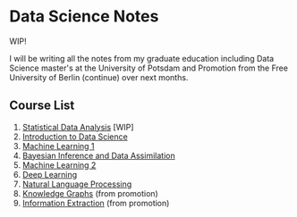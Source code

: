 # Data Science Notes
WIP!

I will be writing all the notes from my graduate education including Data Science master's at the University of Potsdam and Promotion from the Free University of Berlin (continue) over next months.

## Course List
1. [Statistical Data Analysis](https://github.com/sefeoglu/datascience-notes/tree/master/SDA) [WIP]
2. [Introduction to Data Science](IntroDS)
3. [Machine Learning 1](ML1)
4. [Bayesian Inference and Data Assimilation](BI_DA)
5. [Machine Learning 2](ML2)
6. [Deep Learning](DL)
7. [Natural Language Processing](NLP)
8. [Knowledge Graphs](KG) (from promotion)
9. [Information Extraction](IE) (from promotion)
